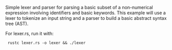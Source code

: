 Simple lexer and parser for parsing a basic subset of a non-numerical expression involving identifiers and basic keywords. This example will use a lexer to tokenize an input string and a parser to build a basic abstract syntax tree (AST).

For lexer.rs, run it with:

```
 rustc lexer.rs -o lexer && ./lexer
```
